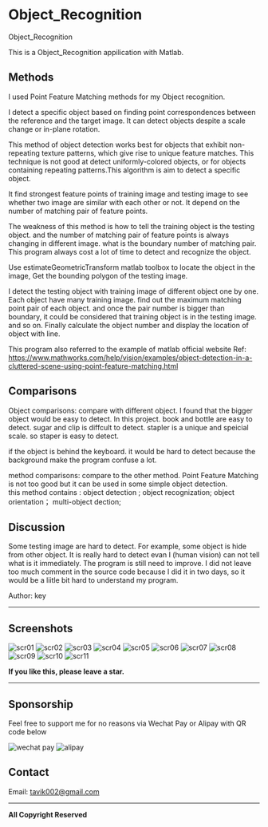 # Object_Recognition

Object_Recognition
 
This is a Object_Recognition appilication with Matlab. 



## Methods


I used Point Feature Matching methods for my Object recognition.

I detect a specific object based on finding point correspondences between the reference and the target image. It can detect objects despite a scale change or in-plane rotation. 

This method of object detection works best for objects that exhibit non-repeating texture patterns, which give rise to unique feature matches. This technique is not good at detect uniformly-colored objects, or for objects containing repeating patterns.This algorithm is aim to detect a specific object.

It find strongest feature points of training image and testing image to see whether two image are similar with each other or not. It depend on the number of matching pair of feature points. 

The weakness of this method is how to tell the training object is the testing object. and the number of matching pair of feature points is always changing in different image. what is the  boundary number of matching pair. This program always cost a lot of time to detect and recognize the object.

Use estimateGeometricTransform matlab toolbox to locate the object in the image, Get the bounding polygon of the testing image.

I detect the testing object with training image of different object one by one. Each object have many training image. find out the maximum matching point pair of each object. and once the pair number is bigger than boundary, it could be considered that training object is in the testing image. and so on. Finally calculate the object number and display the location of object with line.  


This program also referred to the example of matlab official website 
Ref:  https://www.mathworks.com/help/vision/examples/object-detection-in-a-cluttered-scene-using-point-feature-matching.html

## Comparisons

Object comparisons: compare with different object. I found that the bigger object would be easy to detect. In this project. book and bottle are easy to detect. sugar and clip is diffcult to detect. 
stapler is a unique and speicial scale. so staper is easy to detect.

if the object is behind the keyboard. it would be hard to detect because the background make the program confuse a lot. 

method comparisons: compare to the other method. Point Feature Matching is not too good but it can be used in some simple object detection.  
this method contains : object detection ; object recognization; object  orientation； multi-object dection;

## Discussion

Some testing image are hard to detect. For example, some object is hide from other object. It is really hard to detect evan I (human vision) can not tell what is it immediately. 
The program is still need to improve.  I did not leave too much comment in the source code because I did it in two days, so it would be a liitle bit hard to understand my program.



Author: key




-----

## Screenshots

![scr01](https://github.com/tavik000/Object_Recognition/raw/master/Screenshots/scr01.png)
![scr02](https://github.com/tavik000/Object_Recognition/raw/master/Screenshots/scr02.png)
![scr03](https://github.com/tavik000/Object_Recognition/raw/master/Screenshots/scr03.png)
![scr04](https://github.com/tavik000/Object_Recognition/raw/master/Screenshots/scr04.png)
![scr05](https://github.com/tavik000/Object_Recognition/raw/master/Screenshots/scr05.png)
![scr06](https://github.com/tavik000/Object_Recognition/raw/master/Screenshots/scr06.png)
![scr07](https://github.com/tavik000/Object_Recognition/raw/master/Screenshots/scr07.png)
![scr08](https://github.com/tavik000/Object_Recognition/raw/master/Screenshots/scr08.png)
![scr09](https://github.com/tavik000/Object_Recognition/raw/master/Screenshots/scr09.png)
![scr10](https://github.com/tavik000/Object_Recognition/raw/master/Screenshots/scr10.png)
![scr11](https://github.com/tavik000/Object_Recognition/raw/master/Screenshots/scr11.png)



**If you like this, please leave a star.**

-----

## Sponsorship
Feel free to support me for no reasons via Wechat Pay or Alipay with QR code below



![wechat pay](https://github.com/tavik000/Object_Recognition/raw/master/Screenshots/wechatpay.png)
![alipay](https://github.com/tavik000/Object_Recognition/raw/master/Screenshots/alipay.jpg)




## Contact



Email:  tavik002@gmail.com

-----

**All Copyright Reserved**


